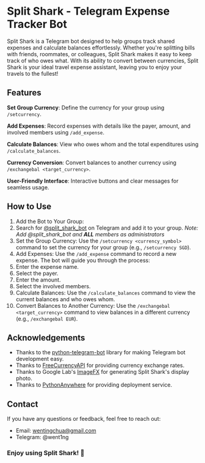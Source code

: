 # Split Shark - Telegram Expense Tracker Bot

Split Shark is a Telegram bot designed to help groups track shared expenses and calculate balances effortlessly. Whether you're splitting bills with friends, roommates, or colleagues, Split Shark makes it easy to keep track of who owes what. With its ability to convert between currencies, Split Shark is your ideal travel expense assistant, leaving you to enjoy your travels to the fullest!

## Features

**Set Group Currency**: Define the currency for your group using `/setcurrency`.

**Add Expenses**: Record expenses with details like the payer, amount, and involved members using `/add_expense`.

**Calculate Balances**: View who owes whom and the total expenditures using `/calculate_balances`.

**Currency Conversion**: Convert balances to another currency using `/exchangebal <target_currency>`.

**User-Friendly Interface**: Interactive buttons and clear messages for seamless usage.

## How to Use

1. Add the Bot to Your Group:
2. Search for [@split_shark_bot](https://t.me/split_shark_bot) on Telegram and add it to your group. *Note: Add @split_shark_bot and **ALL** members as administrators*
3. Set the Group Currency: Use the `/setcurrency <currency_symbol>` command to set the currency for your group (e.g., `/setcurrency SGD`).
4. Add Expenses: Use the `/add_expense` command to record a new expense. The bot will guide you through the process:
5. Enter the expense name.
6. Select the payer.
7. Enter the amount.
8. Select the involved members.
9. Calculate Balances: Use the `/calculate_balances` command to view the current balances and who owes whom.
10. Convert Balances to Another Currency: Use the `/exchangebal <target_currency>` command to view balances in a different currency (e.g., `/exchangebal EUR`).

## Acknowledgements
- Thanks to the [python-telegram-bot](https://python-telegram-bot.org/) library for making Telegram bot development easy.
- Thanks to [FreeCurrencyAPI](https://freecurrencyapi.com/docs/#official-libraries) for providing currency exchange rates.
- Thanks to Google Lab's [ImageFX](https://labs.google/fx/tools/image-fx) for generating Split Shark's display photo.
- Thanks to [PythonAnywhere](https://www.pythonanywhere.com/) for providing deployment service.

## Contact
If you have any questions or feedback, feel free to reach out:
- Email: wentingchua@gmail.com
- Telegram: @went1ng

### Enjoy using Split Shark! 🦈

